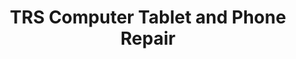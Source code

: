 ---
title: "TRS Computer Tablet and Phone Repair"
url: /forest-hills/trs-computer-tablet-and-phone-repair/
shop: Computer
---